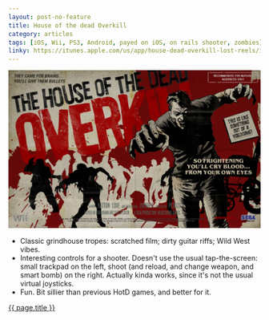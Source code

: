 ```yaml
---
layout: post-no-feature
title: House of the dead Overkill
category: articles
tags: [iOS, Wii, PS3, Android, payed on iOS, on rails shooter, zombies]
linky: https://itunes.apple.com/us/app/house-dead-overkill-lost-reels/id619501403?mt=8
---
```


<a href="{{page.linky}}">![{{ page.title }}](/images/House-Of-the-Dead-Overkill.jpg)</a>

* Classic grindhouse tropes: scratched film; dirty guitar riffs; Wild West vibes.
* Interesting controls for a shooter. Doesn't use the usual tap-the-screen: small trackpad on the left, shoot (and reload, and change weapon, and smart bomb) on the right. Actually kinda works, since it's not the usual virtual joysticks.
* Fun. Bit sillier than previous HotD games, and better for it.

[{{ page.title }}]({{page.linky}})